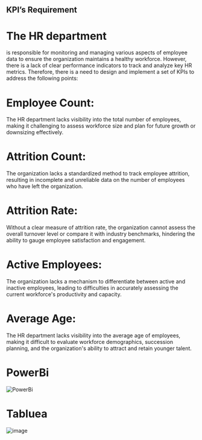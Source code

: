 ## KPI’s Requirement

# The HR department
is responsible for monitoring and managing various aspects of employee data to ensure the organization maintains a healthy workforce. However, there is a lack of clear performance indicators to track and analyze key HR metrics. Therefore, there is a need to design and implement a set of KPIs to address the following points:

# Employee Count:
The HR department lacks visibility into the total number of employees, making it challenging to assess workforce size and plan for future growth or downsizing effectively.

# Attrition Count:
The organization lacks a standardized method to track employee attrition, resulting in incomplete and unreliable data on the number of employees who have left the organization.

# Attrition Rate:
Without a clear measure of attrition rate, the organization cannot assess the overall turnover level or compare it with industry benchmarks, hindering the ability to gauge employee satisfaction and engagement.

# Active Employees:
The organization lacks a mechanism to differentiate between active and inactive employees, leading to difficulties in accurately assessing the current workforce's productivity and capacity.

# Average Age:
The HR department lacks visibility into the average age of employees, making it difficult to evaluate workforce demographics, succession planning, and the organization's ability to attract and retain younger talent.


# PowerBi
![PowerBi](https://github.com/user-attachments/assets/ab06ca21-dd14-4d6c-8cb1-c55ab771591a)

# Tabluea
![image](https://github.com/user-attachments/assets/4781158c-a0c9-4d4b-9afa-62a11f31d8a8)
